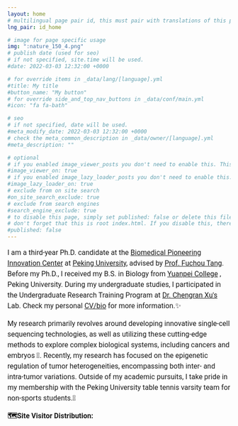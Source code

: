```yaml
---
layout: home
# multilingual page pair id, this must pair with translations of this page. (This name must be unique)
lng_pair: id_home

# image for page specific usage
img: ":nature_150_4.png"
# publish date (used for seo)
# if not specified, site.time will be used.
#date: 2022-03-03 12:32:00 +0000

# for override items in _data/lang/[language].yml
#title: My title
#button_name: "My button"
# for override side_and_top_nav_buttons in _data/conf/main.yml
#icon: "fa fa-bath"

# seo
# if not specified, date will be used.
#meta_modify_date: 2022-03-03 12:32:00 +0000
# check the meta_common_description in _data/owner/[language].yml
#meta_description: ""

# optional
# if you enabled image_viewer_posts you don't need to enable this. This is only if image_viewer_posts = false
#image_viewer_on: true
# if you enabled image_lazy_loader_posts you don't need to enable this. This is only if image_lazy_loader_posts = false
#image_lazy_loader_on: true
# exclude from on site search
#on_site_search_exclude: true
# exclude from search engines
#search_engine_exclude: true
# to disable this page, simply set published: false or delete this file
# don't forget that this is root index.html. If you disable this, there will be no index.html page to open
#published: false
---
```


<p style="font-size:16px;font-family:Roboto;line-height:150%;">
    I am a third-year Ph.D. candidate at the 
    <a href="https://biopic.pku.edu.cn/en/">Biomedical Pioneering Innovation Center</a> 
    at 
    <a href="https://english.pku.edu.cn/">Peking University</a>, advised by 
    <a href="https://biopic.pku.edu.cn/en/researchteam/511476.htm">Prof. Fuchou Tang</a>. 
    Before my Ph.D., I received my B.S. in Biology from 
    <a href="https://yuanpei.pku.edu.cn/en/index.htm">Yuanpei College</a>
    , Peking University. During my undergraduate studies, I participated in the Undergraduate Research Training Program at 
    <a href="http://www.cls.edu.cn/en/info/1263/1349.htm">Dr. Chengran Xu's</a> Lab. 
    Check my personal 
    <a href="https://liuzhenyu-yyy.github.io/tabs/about.html">CV/bio</a> 
    for more information.✨
</p>

<p style="font-size:16px; font-family:Roboto; line-height:150%;">
    My research primarily revolves around developing innovative single-cell sequencing technologies, as well as utilizing these cutting-edge methods to explore complex biological systems, including cancers and embryos 🧬. Recently, my research has focused on the epigenetic regulation of tumor heterogeneities, encompassing both inter- and intra-tumor variations. Outside of my academic pursuits, I take pride in my membership with the Peking University table tennis varsity team for non-sports students.🏓
</p>

<!-- split -->
<p style="font-size:16px;font-family:Roboto;line-height:150%">
    <b>🗺️Site Visitor Distribution:</b>
</p>

<div style="display: flex; justify-content: center;">
    <script type='text/javascript' id='clustrmaps' src='//cdn.clustrmaps.com/map_v2.js?cl=ffffff&w=330&t=tt&d=S1_TLdx6XevZ7WCavXos2bQABjn3r6Wqmkcar--Eu8g&co=89ccfc&cmo=efad4f&cmn=6ef95f&ct=ffffff' width="150%"></script>
</div>